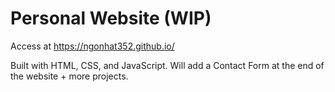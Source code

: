 # Personal Website (WIP)

Access at https://ngonhat352.github.io/

Built with HTML, CSS, and JavaScript. Will add a Contact Form at the end of the website + more projects. 
